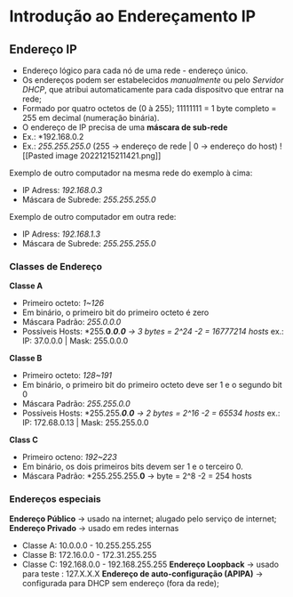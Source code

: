 # Introdução ao Endereçamento IP

## Endereço IP
- Endereço lógico para cada nó de uma rede - endereço único.
- Os endereços podem ser estabelecidos *manualmente* ou pelo *Servidor DHCP*, que atribui automaticamente para cada dispositvo que entrar na rede;
-  Formado por quatro octetos de (0 à 255); 
	11111111 = 1 byte completo = 255 em decimal (numeração binária).
- O endereço de IP precisa de uma **máscara de sub-rede**
- Ex.: *192.168.0.2
- Ex.: *255.255.255.0* (255 -> endereço de rede | 0 -> endereço do host)
![[Pasted image 20221215211421.png]]

Exemplo de outro computador na mesma rede do exemplo à cima:
- IP Adress: *192.168.0.3*
- Máscara de Subrede: *255.255.255.0*

Exemplo de outro computador em outra rede:
- IP Adress: *192.168.1.3*
- Máscara de Subrede: *255.255.255.0*

### Classes de Endereço

**Classe A**
- Primeiro octeto: *1~126*
- Em binário, o primeiro bit do primeiro octeto é zero
- Máscara Padrão: *255.0.0.0*
- Possíveis Hosts: *255.**0**.***0**.**0** -> 3 bytes = 2^24 -2 = 16777214 hosts*
	ex.: IP: 37.0.0.0 | Mask: 255.0.0.0  

**Classe B**
- Primeiro octeto: *128~191*
- Em binário, o primeiro bit do primeiro octeto deve ser 1 e o segundo bit 0
- Máscara Padrão: *255.255.0.0*
- Possíveis Hosts: *255.255.***0**.**0** -> 2 bytes = 2^16 -2  = 65534 hosts*
	ex.: IP: 172.68.0.13 | Mask: 255.255.0.0  

**Class C**
- Primeiro octeno: *192~223*
- Em binário, os dois primeiros bits devem ser 1 e o terceiro 0.
- Máscara Padrão: *255.255.255.**0** -> byte = 2^8 -2 = 254 hosts

### Endereços especiais

**Endereço Público** -> usado na internet; alugado pelo serviço de internet;
**Endereço Privado** -> usado em redes internas
- Classe A: 10.0.0.0 - 10.255.255.255
- Classe B: 172.16.0.0 - 172.31.255.255
- Classe C: 192.168.0.0 - 192.168.255.255
**Endereço Loopback** -> usado para teste : 127.X.X.X
**Endereço de auto-configuração (APIPA)** -> configurada para DHCP sem endereço (fora da rede);


